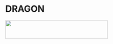 # DRAGON

<p align="left"><a href="https://heroku.com/deploy?template=https://github.com/taher-1/mus"> <img src="https://img.shields.io/badge/Deploy%20To%20Heroku-purple?style=for-the-badge&logo=heroku" width="320" height="58.45"/></a></p>
